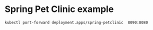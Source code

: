 # Spring Pet Clinic example


```bash
kubectl port-forward deployment.apps/spring-petclinic  8090:8080
```
